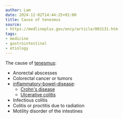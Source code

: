 ```yaml
---
author: Lam
date: 2024-12-02T14:44:25+01:00
title: Cause of tenesmus
source:
- https://medlineplus.gov/ency/article/003131.htm
tags:
- medicine
- gastrointestinal
- etiology
---
```


The cause of [tenesmus](Resources/tenesmus.md):

- Anorectal abscesses
- Colorectal cancer or tumors
- [inflammatory-bowel-disease](Resources/inflammatory-bowel-disease.md):
  - [Crohn's disease](Resources/Crohn-disease.md) 
  - [Ulcerative colitis](Resources/ulcerative-colitis.md) 
- Infectious colitis
- Colitis or proctitis due to radiation
- Motility disorder of the intestines
